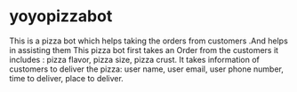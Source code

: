 # yoyopizzabot
This is a pizza bot which helps taking the orders from customers .And helps in assisting them
This pizza bot first takes an Order from the customers
it includes :
        pizza flavor,
        pizza size,
        pizza crust.
It takes information of customers to deliver the pizza:
        user name,
        user email,
        user phone number,
        time to deliver,
        place to deliver.
